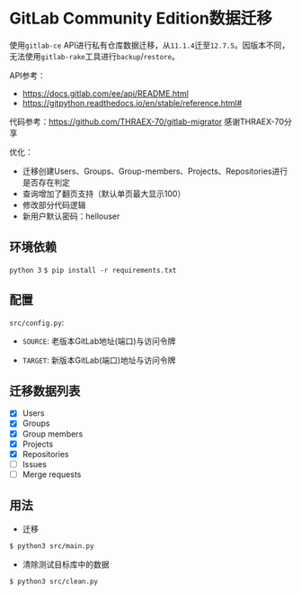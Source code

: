# GitLab Community Edition数据迁移

使用`gitlab-ce` API进行私有仓库数据迁移，从`11.1.4`迁至`12.7.5`。因版本不同，无法使用`gitlab-rake`工具进行`backup`/`restore`。

API参考：
- https://docs.gitlab.com/ee/api/README.html
- https://gitpython.readthedocs.io/en/stable/reference.html#


代码参考：https://github.com/THRAEX-70/gitlab-migrator
感谢THRAEX-70分享

优化：
- 迁移创建Users、Groups、Group-members、Projects、Repositories进行是否存在判定
- 查询增加了翻页支持（默认单页最大显示100）
- 修改部分代码逻辑
- 新用户默认密码：hellouser
## 环境依赖
`python 3`
`$ pip install -r requirements.txt`

## 配置

`src/config.py`:

- `SOURCE`: 老版本GitLab地址(端口)与访问令牌

- `TARGET`: 新版本GitLab(端口)地址与访问令牌

## 迁移数据列表

- [X] Users
- [X] Groups
- [X] Group members
- [X] Projects
- [X] Repositories
- [ ] Issues
- [ ] Merge requests

## 用法

- 迁移
``` sh
$ python3 src/main.py
```

- 清除测试目标库中的数据
``` sh
$ python3 src/clean.py
```
